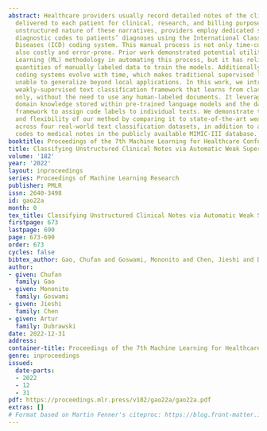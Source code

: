 ```yaml
---
abstract: Healthcare providers usually record detailed notes of the clinical care
  delivered to each patient for clinical, research, and billing purposes. Due to the
  unstructured nature of these narratives, providers employ dedicated staff to assign
  diagnostic codes to patients’ diagnoses using the International Classification of
  Diseases (ICD) coding system. This manual process is not only time-consuming but
  also costly and error-prone. Prior work demonstrated potential utility of Machine
  Learning (ML) methodology in automating this process, but it has relied on large
  quantities of manually labeled data to train the models. Additionally, diagnostic
  coding systems evolve with time, which makes traditional supervised learning strategies
  unable to generalize beyond local applications. In this work, we introduce a general
  weakly-supervised text classification framework that learns from class-label descriptions
  only, without the need to use any human-labeled documents. It leverages the linguistic
  domain knowledge stored within pre-trained language models and the data programming
  framework to assign code labels to individual texts. We demonstrate the efficacy
  and flexibility of our method by comparing it to state-of-the-art weak text classifiers
  across four real-world text classification datasets, in addition to assigning ICD
  codes to medical notes in the publicly available MIMIC-III database.
booktitle: Proceedings of the 7th Machine Learning for Healthcare Conference
title: Classifying Unstructured Clinical Notes via Automatic Weak Supervision
volume: '182'
year: '2022'
layout: inproceedings
series: Proceedings of Machine Learning Research
publisher: PMLR
issn: 2640-3498
id: gao22a
month: 0
tex_title: Classifying Unstructured Clinical Notes via Automatic Weak Supervision
firstpage: 673
lastpage: 690
page: 673-690
order: 673
cycles: false
bibtex_author: Gao, Chufan and Goswami, Mononito and Chen, Jieshi and Dubrawski, Artur
author:
- given: Chufan
  family: Gao
- given: Mononito
  family: Goswami
- given: Jieshi
  family: Chen
- given: Artur
  family: Dubrawski
date: 2022-12-31
address:
container-title: Proceedings of the 7th Machine Learning for Healthcare Conference
genre: inproceedings
issued:
  date-parts:
  - 2022
  - 12
  - 31
pdf: https://proceedings.mlr.press/v182/gao22a/gao22a.pdf
extras: []
# Format based on Martin Fenner's citeproc: https://blog.front-matter.io/posts/citeproc-yaml-for-bibliographies/
---
```

